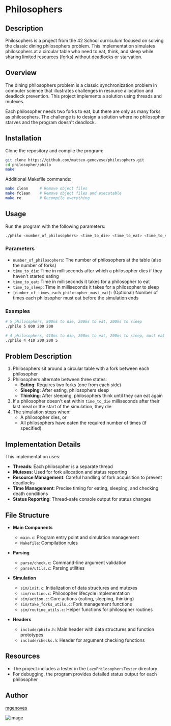 # Philosophers

## Description
Philosophers is a project from the 42 School curriculum focused on solving the classic dining philosophers problem. This implementation simulates philosophers at a circular table who need to eat, think, and sleep while sharing limited resources (forks) without deadlocks or starvation.

## Overview
The dining philosophers problem is a classic synchronization problem in computer science that illustrates challenges in resource allocation and deadlock prevention. This project implements a solution using threads and mutexes.

Each philosopher needs two forks to eat, but there are only as many forks as philosophers. The challenge is to design a solution where no philosopher starves and the program doesn't deadlock.

## Installation

Clone the repository and compile the program:

```bash
git clone https://github.com/matteo-genovese/philosophers.git
cd philosopher/philo
make
```

Additional Makefile commands:
```bash
make clean     # Remove object files
make fclean    # Remove object files and executable
make re        # Recompile everything
```

## Usage

Run the program with the following parameters:

```bash
./philo <number_of_philosophers> <time_to_die> <time_to_eat> <time_to_sleep> [number_of_times_each_philosopher_must_eat]
```

### Parameters
- `number_of_philosophers`: The number of philosophers at the table (also the number of forks)
- `time_to_die`: Time in milliseconds after which a philosopher dies if they haven't started eating
- `time_to_eat`: Time in milliseconds it takes for a philosopher to eat
- `time_to_sleep`: Time in milliseconds it takes for a philosopher to sleep
- `[number_of_times_each_philosopher_must_eat]`: (Optional) Number of times each philosopher must eat before the simulation ends

### Examples
```bash
# 5 philosophers, 800ms to die, 200ms to eat, 200ms to sleep
./philo 5 800 200 200

# 4 philosophers, 410ms to die, 200ms to eat, 200ms to sleep, must eat 5 times
./philo 4 410 200 200 5
```

## Problem Description

1. Philosophers sit around a circular table with a fork between each philosopher
2. Philosophers alternate between three states:
   - **Eating**: Requires two forks (one from each side)
   - **Sleeping**: After eating, philosophers sleep
   - **Thinking**: After sleeping, philosophers think until they can eat again
3. If a philosopher doesn't eat within `time_to_die` milliseconds after their last meal or the start of the simulation, they die
4. The simulation stops when:
   - A philosopher dies, or
   - All philosophers have eaten the required number of times (if specified)

## Implementation Details

This implementation uses:
- **Threads**: Each philosopher is a separate thread
- **Mutexes**: Used for fork allocation and status reporting
- **Resource Management**: Careful handling of fork acquisition to prevent deadlocks
- **Time Management**: Precise timing for eating, sleeping, and checking death conditions
- **Status Reporting**: Thread-safe console output for status changes

## File Structure

- **Main Components**
  - `main.c`: Program entry point and simulation management
  - `Makefile`: Compilation rules

- **Parsing**
  - `parse/check.c`: Command-line argument validation
  - `parse/utils.c`: Parsing utilities

- **Simulation**
  - `sim/init.c`: Initialization of data structures and mutexes
  - `sim/routine.c`: Philosopher lifecycle implementation
  - `sim/action.c`: Core actions (eating, sleeping, thinking)
  - `sim/take_forks_utils.c`: Fork management functions
  - `sim/routine_utils.c`: Helper functions for philosopher routines

- **Headers**
  - `include/philo.h`: Main header with data structures and function prototypes
  - `include/checks.h`: Header for argument checking functions

## Resources

- The project includes a tester in the `LazyPhilosophersTester` directory
- For debugging, the program provides detailed status output for each philosopher

## Author
[mgenoves](https://profile-v3.intra.42.fr/users/mgenoves)

![image](https://github.com/user-attachments/assets/d0a93938-251a-45ca-b2b6-7928643f39d4)
